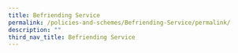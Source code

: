 ```yaml
---
title: Befriending Service
permalink: /policies-and-schemes/Befriending-Service/permalink/
description: ""
third_nav_title: Befriending Service
---
```

